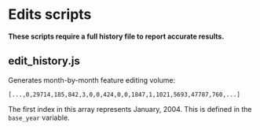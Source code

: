 # Edits scripts

**These scripts require a full history file to report accurate results.**


## edit_history.js

Generates month-by-month feature editing volume:

```
[...,0,29714,185,842,3,0,0,424,0,0,1847,1,1021,5693,47787,760,...]
```

The first index in this array represents January, 2004. This is defined in the `base_year` variable.
